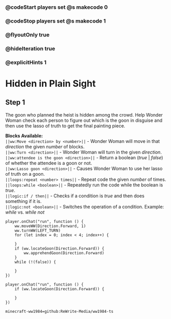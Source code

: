 ### @codeStart players set @s makecode 0
### @codeStop players set @s makecode 1

### @flyoutOnly true
### @hideIteration true
### @explicitHints 1

# Hidden in Plain Sight

## Step 1
The goon who planned the heist is hidden among the crowd. Help Wonder Woman check each person to figure out which is the goon in disguise and then use the lasso of truth to get the final painting piece.

**Blocks Available:**  
``||ww:Move <direction> by <number>||`` - Wonder Woman will move in that *direction* the given *number* of blocks.  
``||ww:Turn <direction>||`` - Wonder Woman will turn in the given *direction*.  
``||ww:attendee is the goon <direction>||`` - Return a boolean (*true* | *false*) of whether the attendee is a goon or not.  
``||ww:Lasso goon <direction>||`` - Causes Wonder Woman to use her lasso of truth on a goon.  
``||loops:repeat <number> times||`` - Repeat code the given *number* of times.  
``||loops:while <boolean>||`` - Repeatedly run the code while the boolean is *true*.  
``||logic:if / then||`` - Checks if a condition is *true* and then does something if it is.  
``||logic:not <boolean>||`` - Switches the operation of a condition. Example: *while <true>* vs. *while not <true>*  

```ghost
player.onChat("run", function () {
    ww.moveWW(Direction.Forward, 1)
    ww.turnWW(LEFT_TURN)
    for (let index = 0; index < 4; index++) {
        
    }
    if (ww.locateGoon(Direction.Forward)) {
        ww.apprehendGoon(Direction.Forward)
    }
    while (!(false)) {
        
    }	
})
```
```template
player.onChat("run", function () {
    if (ww.locateGoon(Direction.Forward)) {

    }
})
```
```package
minecraft-ww1984=github:ReWrite-Media/ww1984-ts
```
